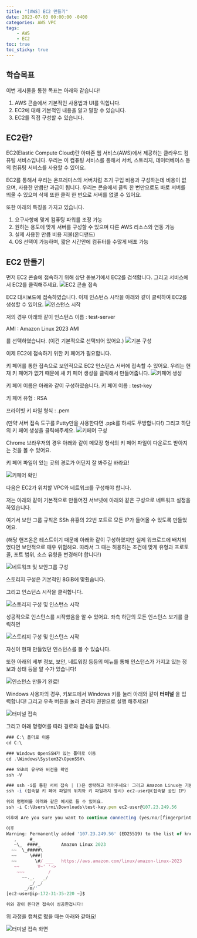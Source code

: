 ```yaml
---
title: "[AWS] EC2 만들기"
date: 2023-07-03 00:00:00 -0400
categories: AWS VPC
tags:
    - AWS
    - EC2
toc: true
toc_sticky: true
---
```


## 학습목표

이번 게시물을 통한 목표는 아래와 같습니다!

1. AWS 콘솔에서 기본적인 사용법과 UI를 익힙니다.
2. EC2에 대해 기본적인 내용을 알고 말할 수 있습니다.
3. EC2를 직접 구성할 수 있습니다.

## EC2란?
EC2(Elastic Compute Cloud)란 아마존 웹 서비스(AWS)에서 제공하는 클라우드 컴퓨팅 서비스입니다. 우리는 이 컴퓨팅 서비스를 통해서 서버, 스토리지, 데이터베이스 등의 컴퓨팅 서비스를 사용할 수 있어요.

EC2를 통해서 우리는 온프레미스의 서버처럼 초기 구입 비용과 구성하는데 비용이 없으며, 사용한 만큼만 과금이 됩니다.
우리는 콘솔에서 클릭 한 번만으로도 바로 서버를 띄울 수 있으며 삭제 또한 클릭 한 번으로 서버를 없앨 수 있어요.

또한 아래의 특징을 가지고 있습니다.
1. 요구사항에 맞게 컴퓨팅 파워를 조정 가능
2. 원하는 용도에 맞게 서버를 구성할 수 있으며 다른 AWS 리소스와 연동 가능
3. 실제 사용한 만큼 비용 지불(온디맨드)
4. OS 선택이 가능하며, 짧은 시간안에 컴퓨터를 수많게 배포 가능


## EC2 만들기

먼저 EC2 콘솔에 접속하기 위해 상단 돋보기에서 EC2를 검색합니다.
그리고 서비스에서 EC2를 클릭해주세요.
![EC2 콘솔 접속](/assets/2023-07-03-EC2_%EC%83%9D%EC%84%B1_%EB%B0%8F_%EC%A0%91%EC%86%8D%EB%B0%A9%EB%B2%95/2023-07-03-10-43-17.png)


EC2 대시보드에 접속하였습니다.
이제 인스턴스 시작을 아래와 같이 클릭하여 EC2를 생성할 수 있어요.
![인스턴스 시작](/assets/2023-07-03-EC2_%EC%83%9D%EC%84%B1_%EB%B0%8F_%EC%A0%91%EC%86%8D%EB%B0%A9%EB%B2%95/2023-07-03-10-44-05.png)


저의 경우 아래와 같이
인스턴스 이름 : test-server

AMI : Amazon Linux 2023 AMI

를 선택하였습니다. (이건 기본적으로 선택되어 있어요.)
![기본 구성](/assets/2023-07-03-EC2_%EC%83%9D%EC%84%B1_%EB%B0%8F_%EC%A0%91%EC%86%8D%EB%B0%A9%EB%B2%95/2023-07-03-10-45-10.png)


이제 EC2에 접속하기 위한 키 페어가 필요합니다. 

키 페어를 통한 접속으로 보안적으로 EC2 인스턴스 서버에 접속할 수 있어요.
우리는 현재 키 페어가 없기 때문에 새 키 페어 생성을 클릭해서 만들어줍니다.
![키페어 생성](/assets/2023-07-03-EC2_%EC%83%9D%EC%84%B1_%EB%B0%8F_%EC%A0%91%EC%86%8D%EB%B0%A9%EB%B2%95/2023-07-03-10-45-33.png)


키 페어 이름은 아래와 같이 구성하였습니다.
키 페어 이름 : test-key

키 페어 유형 : RSA

프라이빗 키 파일 형식 : .pem

(만약 서버 접속 도구를 Putty만을 사용한다면 .ppk를 하셔도 무방합니다!)
그리고 하단의 키 페어 생성을 클릭해주세요.
![키페어 구성](/assets/2023-07-03-EC2_%EC%83%9D%EC%84%B1_%EB%B0%8F_%EC%A0%91%EC%86%8D%EB%B0%A9%EB%B2%95/2023-07-03-10-45-50.png)


Chrome 브라우저의 경우 아래와 같이 메모장 형식의 키 페어 파일이 다운로드 받아지는 것을 볼 수 있어요.

키 페어 파일이 있는 곳의 경로가 어딘지 잘 봐주길 바라요!

![키페어 확인](/assets/2023-07-03-EC2_%EC%83%9D%EC%84%B1_%EB%B0%8F_%EC%A0%91%EC%86%8D%EB%B0%A9%EB%B2%95/2023-07-03-10-46-24.png)


다음은 EC2가 위치할 VPC와 네트워크를 구성해야 합니다.

저는 아래와 같이 기본적으로 만들어진 서브넷에 아래와 같은 구성으로 네트워크 설정을 하였습니다.

여기서 보안 그룹 규칙은 SSh 유횽의 22번 포트로 모든 IP가 들어올 수 있도록 만들었어요.

(해당 핸즈온은 테스트이기 때문에 아래와 같이 구성하였지만 실제 워크로드에 배치되었다면 보안적으로 매우 위험해요. 따라서 그 때는 허용하는 조건에 맞게 유형과 프로토콜, 포트 범위, 소스 유형을 변경해야 합니다!)

![네트워크 및 보안그룹 구성](/assets/2023-07-03-EC2_%EC%83%9D%EC%84%B1_%EB%B0%8F_%EC%A0%91%EC%86%8D%EB%B0%A9%EB%B2%95/2023-07-03-10-48-34.png)


스토리지 구성은 기본적인 8GiB에 맞췄습니다.

그리고 인스턴스 시작을 클릭합니다.

![스토리지 구성 및 인스턴스 시작](/assets/2023-07-03-EC2_%EC%83%9D%EC%84%B1_%EB%B0%8F_%EC%A0%91%EC%86%8D%EB%B0%A9%EB%B2%95/2023-07-03-10-48-54.png)


성공적으로 인스턴스를 시작했음을 알 수 있어요. 좌측 하단의 모든 인스턴스 보기를 클릭하면

![스토리지 구성 및 인스턴스 시작](/assets/2023-07-03-EC2_%EC%83%9D%EC%84%B1_%EB%B0%8F_%EC%A0%91%EC%86%8D%EB%B0%A9%EB%B2%95/2023-07-03-10-49-30.png)


자신이 현재 만들었던 인스턴스를 볼 수 있습니다.

또한 아래의 세부 정보, 보안, 네트워킹 등등의 메뉴를 통해 인스턴스가 가지고 있는 정보과 상태 등을 알 수가 있습니다!

![인스턴스 만들기 완료!](/assets/2023-07-03-EC2_%EC%83%9D%EC%84%B1_%EB%B0%8F_%EC%A0%91%EC%86%8D%EB%B0%A9%EB%B2%95/2023-07-03-10-50-16.png)


Windows 사용자의 경우, 키보드에서 Windows 키를 눌러 아래와 같이 **터미널** 을 입력합니다! 그리고 우측 버튼을 눌러 관리자 권한으로 실행 해주세요!

![터미널 접속](/assets/2023-07-03-EC2_%EC%83%9D%EC%84%B1_%EB%B0%8F_%EC%A0%91%EC%86%8D%EB%B0%A9%EB%B2%95/2023-07-03-14-38-57.png)


그리고 아래 명령어를 따라 경로와 접속을 합니다.

```javascript
### C:\ 폴더로 이롱
cd C:\

### Windows OpenSSH가 있는 폴더로 이동
cd .\Windows\System32\OpenSSH\

### SSh의 유무와 버전을 확인
ssh -V

### ssh -i를 통한 서버 접속 | ()은 생략하고 적어주세요! 그리고 Amazon Linux는 기본적으로 ec2-user를 통해 들어갑니다.
ssh -i (접속할 키 페어 파일의 위치와 키 파일까지 명시) ec2-user@(접속할 공인 IP)

위의 명령어를 아래와 같은 예시로 들 수 있어요.
ssh -i C:\Users\rmi\Downloads\test-key.pem ec2-user@107.23.249.56

이후에 Are you sure you want to continue connecting (yes/no/[fingerprint])? 이 뜬다면 (yes) 입력

이후
Warning: Permanently added '107.23.249.56' (ED25519) to the list of known hosts.
   ,     #_
   ~\_  ####_        Amazon Linux 2023
  ~~  \_#####\
  ~~     \###|
  ~~       \#/ ___   https://aws.amazon.com/linux/amazon-linux-2023
   ~~       V~' '->
    ~~~         /
      ~~._.   _/
         _/ _/
       _/m/'
[ec2-user@ip-172-31-35-220 ~]$

위와 같이 뜬다면 접속이 성공한겁니다!

```


위 과정을 캡쳐로 떴을 때는 아래와 같아요!

![터미널 접속 화면](/assets/2023-07-03-EC2_%EC%83%9D%EC%84%B1_%EB%B0%8F_%EC%A0%91%EC%86%8D%EB%B0%A9%EB%B2%95/2023-07-03-17-37-50.png)

